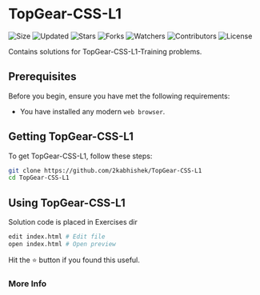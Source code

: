 # TopGear-CSS-L1

![Size](https://img.shields.io/github/repo-size/2kabhishek/TopGear-CSS-L1?style=plastic&color=0f0&label=Size)
![Updated](https://img.shields.io/github/last-commit/2kabhishek/TopGear-CSS-L1?style=plastic&color=f00&label=Updated)
![Stars](https://img.shields.io/github/stars/2kabhishek/TopGear-CSS-L1?style=plastic&color=ffc801&label=Stars)
![Forks](https://img.shields.io/github/forks/2kabhishek/TopGear-CSS-L1?style=plastic&color=003cff&label=Forks)
![Watchers](https://img.shields.io/github/watchers/2kabhishek/TopGear-CSS-L1?style=plastic&color=ff5500&label=Watchers)
![Contributors](https://img.shields.io/github/contributors/2kabhishek/TopGear-CSS-L1?style=plastic&color=f0f&label=Contributors)
![License](https://img.shields.io/github/license/2kabhishek/TopGear-CSS-L1?style=plastic&color=555&label=License)

Contains solutions for TopGear-CSS-L1-Training problems.

## Prerequisites

Before you begin, ensure you have met the following requirements:

- You have installed any modern `web browser`.

## Getting TopGear-CSS-L1

To get TopGear-CSS-L1, follow these steps:

```bash
git clone https://github.com/2kabhishek/TopGear-CSS-L1
cd TopGear-CSS-L1
```

## Using TopGear-CSS-L1

Solution code is placed in Exercises dir

```bash
edit index.html # Edit file
open index.html # Open preview
```

Hit the :star: button if you found this useful.

### More Info
